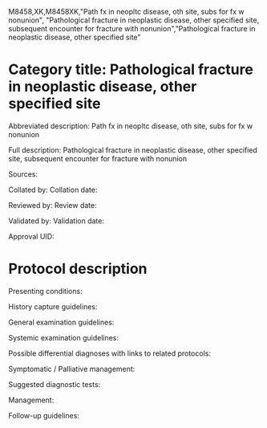M8458,XK,M8458XK,"Path fx in neopltc disease, oth site, subs for fx w nonunion", "Pathological fracture in neoplastic disease, other specified site, subsequent encounter for fracture with nonunion","Pathological fracture in neoplastic disease, other specified site"
# Category title: Pathological fracture in neoplastic disease, other specified site

Abbreviated description: Path fx in neopltc disease, oth site, subs for fx w nonunion

Full description: Pathological fracture in neoplastic disease, other specified site, subsequent encounter for fracture with nonunion

Sources:

Collated by:
Collation date:

Reviewed by:
Review date:

Validated by:
Validation date:

Approval UID:

# Protocol description

Presenting conditions:

History capture guidelines:

General examination guidelines:

Systemic examination guidelines:

Possible differential diagnoses with links to related protocols:

Symptomatic / Palliative management:

Suggested diagnostic tests:

Management:

Follow-up guidelines:
